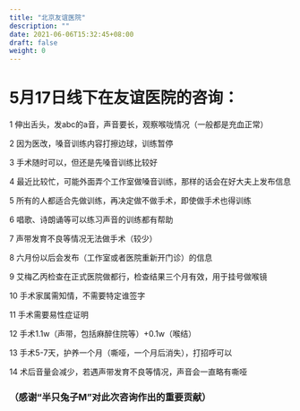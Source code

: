 ```yaml
---
title: "北京友谊医院"
description: ""
date: 2021-06-06T15:32:45+08:00
draft: false
weight: 0
---
```

# 5月17日线下在友谊医院的咨询：


1 伸出舌头，发abc的a音，声音要长，观察喉咙情况（一般都是充血正常）

2 因为医改，嗓音训练内容打擦边球，训练暂停

3 手术随时可以，但还是先嗓音训练比较好

4 最近比较忙，可能外面弄个工作室做嗓音训练，那样的话会在好大夫上发布信息

5 所有的人都适合先做训练，再决定做不做手术，即使做手术也得训练

6 唱歌、诗朗诵等可以练习声音的训练都有帮助

7 声带发育不良等情况无法做手术（较少）

8 六月份以后会发布（工作室或者医院重新开门诊）的信息

9 艾梅乙丙检查在正式医院做都行，检查结果三个月有效，用于挂号做喉镜

10 手术家属需知情，不需要特定谁签字

11 手术需要易性症证明

12 手术1.1w（声带，包括麻醉住院等）+0.1w（喉结）

13 手术5-7天，护养一个月（嘶哑，一个月后消失），打招呼可以

14 术后音量会减少，若遇声带发育不良等情况，声音会一直略有嘶哑

### （感谢“半只兔子M”对此次咨询作出的重要贡献）